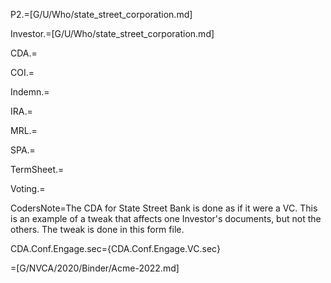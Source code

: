
P2.=[G/U/Who/state_street_corporation.md]

Investor.=[G/U/Who/state_street_corporation.md]

CDA.=

COI.=		

Indemn.=

IRA.=

MRL.=

SPA.=

TermSheet.=

Voting.=


CodersNote=The CDA for State Street Bank is done as if it were a VC. This is an example of a tweak that affects one Investor's documents, but not the others. The tweak is done in this form file.

CDA.Conf.Engage.sec=<span class='select'>{CDA.Conf.Engage.VC.sec}</span>

=[G/NVCA/2020/Binder/Acme-2022.md]
